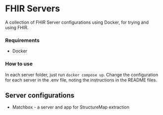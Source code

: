 # FHIR Servers 
A collection of FHIR Server configurations using Docker, for trying and using FHIR.

### Requirements
* Docker

### How to use
In each server folder, just run `docker compose up`. Change the configuration for each server in the .env file, noting the instructions in the README files.


## Server configurations
* Matchbox - a server and app for StructureMap extraction

